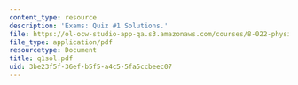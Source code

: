 ```yaml
---
content_type: resource
description: 'Exams: Quiz #1 Solutions.'
file: https://ol-ocw-studio-app-qa.s3.amazonaws.com/courses/8-022-physics-ii-electricity-and-magnetism-fall-2002/3be23f5f36efb5f5a4c55fa5ccbeec07_q1sol.pdf
file_type: application/pdf
resourcetype: Document
title: q1sol.pdf
uid: 3be23f5f-36ef-b5f5-a4c5-5fa5ccbeec07
---
```

